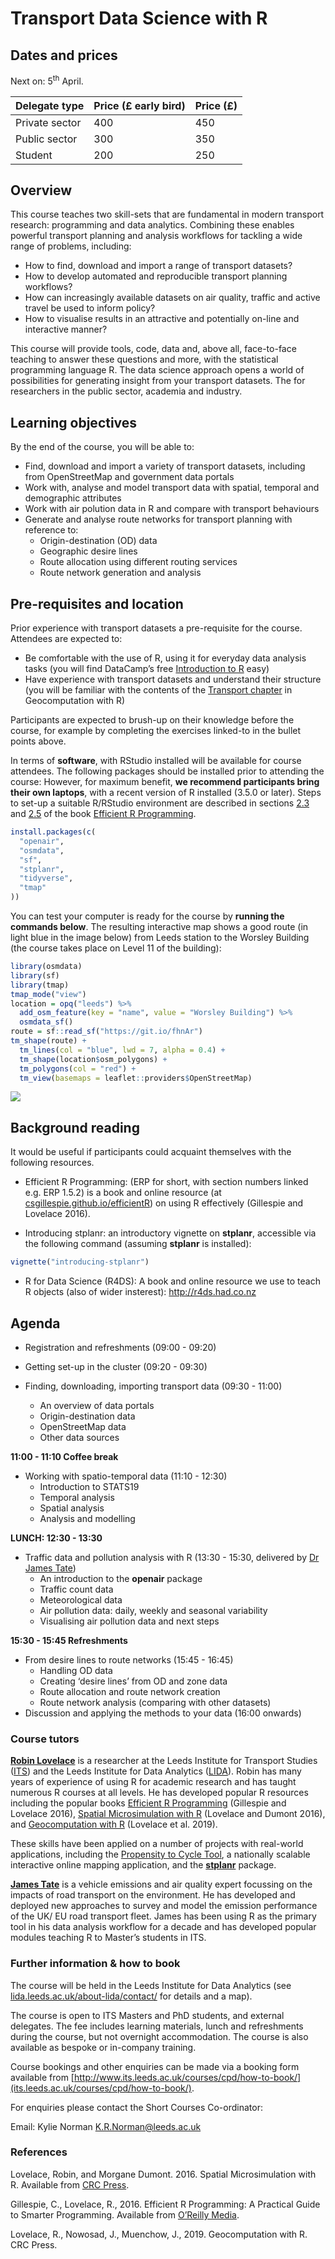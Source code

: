 
# Transport Data Science with R

## Dates and prices

Next on: 5<sup>th</sup> April.

| Delegate type  | Price (£ early bird) | Price (£) |
| -------------- | :------------------- | :-------- |
| Private sector | 400                  | 450       |
| Public sector  | 300                  | 350       |
| Student        | 200                  | 250       |

<!-- ![](../figures/costs1.png) -->

## Overview

This course teaches two skill-sets that are fundamental in modern
transport research: programming and data analytics. Combining these
enables powerful transport planning and analysis workflows for tackling
a wide range of problems, including:

  - How to find, download and import a range of transport datasets?
  - How to develop automated and reproducible transport planning
    workflows?
  - How can increasingly available datasets on air quality, traffic and
    active travel be used to inform policy?
  - How to visualise results in an attractive and potentially on-line
    and interactive manner?

This course will provide tools, code, data and, above all, face-to-face
teaching to answer these questions and more, with the statistical
programming language R. The data science approach opens a world of
possibilities for generating insight from your transport datasets. The
for researchers in the public sector, academia and industry.

## Learning objectives

By the end of the course, you will be able to:

  - Find, download and import a variety of transport datasets, including
    from OpenStreetMap and government data portals
  - Work with, analyse and model transport data with spatial, temporal
    and demographic attributes
  - Work with air polution data in R and compare with transport
    behaviours
  - Generate and analyse route networks for transport planning with
    reference to:
      - Origin-destination (OD) data
      - Geographic desire lines
      - Route allocation using different routing services
      - Route network generation and analysis

## Pre-requisites and location

Prior experience with transport datasets a pre-requisite for the course.
Attendees are expected to:

  - Be comfortable with the use of R, using it for everyday data
    analysis tasks (you will find DataCamp’s free [Introduction to
    R](https://www.datacamp.com/courses/free-introduction-to-r) easy)
  - Have experience with transport datasets and understand their
    structure (you will be familiar with the contents of the [Transport
    chapter](https://geocompr.robinlovelace.net/transport.html) in
    Geocomputation with R)

Participants are expected to brush-up on their knowledge before the
course, for example by completing the exercises linked-to in the bullet
points above.

In terms of **software**, with RStudio installed will be available for
course attendees. The following packages should be installed prior to
attending the course: However, for maximum benefit, **we recommend
participants bring their own laptops**, with a recent version of R
installed (3.5.0 or later). Steps to set-up a suitable R/RStudio
environment are described in sections
[2.3](https://csgillespie.github.io/efficientR/set-up.html#r-version)
and [2.5](https://csgillespie.github.io/efficientR/set-up.html#rstudio)
of the book [Efficient R
Programming](https://csgillespie.github.io/efficientR/set-up.html).

``` r
install.packages(c(
  "openair",
  "osmdata",
  "sf",
  "stplanr",
  "tidyverse",
  "tmap"
))
```

You can test your computer is ready for the course by **running the
commands below**. The resulting interactive map shows a good route (in
light blue in the image below) from Leeds station to the Worsley
Building (the course takes place on Level 11 of the building):

``` r
library(osmdata)
library(sf)
library(tmap)
tmap_mode("view")
location = opq("leeds") %>% 
  add_osm_feature(key = "name", value = "Worsley Building") %>% 
  osmdata_sf()
route = sf::read_sf("https://git.io/fhnAr")
tm_shape(route) +
  tm_lines(col = "blue", lwd = 7, alpha = 0.4) +
  tm_shape(location$osm_polygons) +
  tm_polygons(col = "red") +
  tm_view(basemaps = leaflet::providers$OpenStreetMap)
```

![](tds-oneday_files/figure-gfm/unnamed-chunk-2-1.png)<!-- -->

## Background reading

It would be useful if participants could acquaint themselves with the
following resources.

  - Efficient R Programming: (ERP for short, with section numbers linked
    e.g. ERP 1.5.2) is a book and online resource (at
    [csgillespie.github.io/efficientR](https://csgillespie.github.io/efficientR))
    on using R effectively (Gillespie and Lovelace 2016).

  - Introducing stplanr: an introductory vignette on **stplanr**,
    accessible via the following command (assuming **stplanr** is
    installed):

<!-- end list -->

``` r
vignette("introducing-stplanr")
```

  - R for Data Science (R4DS): A book and online resource we use to
    teach R objects (also of wider insterest): <http://r4ds.had.co.nz>

## Agenda

  - Registration and refreshments (09:00 - 09:20)

  - Getting set-up in the cluster (09:20 - 09:30)

  - Finding, downloading, importing transport data (09:30 - 11:00)
    
      - An overview of data portals
      - Origin-destination data
      - OpenStreetMap data
      - Other data sources

**11:00 - 11:10 Coffee break**

  - Working with spatio-temporal data (11:10 - 12:30)
      - Introduction to STATS19
      - Temporal analysis
      - Spatial analysis
      - Analysis and modelling

**LUNCH: 12:30 - 13:30**

  - Traffic data and pollution analysis with R (13:30 - 15:30, delivered
    by [Dr James Tate](http://www.its.leeds.ac.uk/people/j.tate))
      - An introduction to the **openair** package
      - Traffic count data
      - Meteorological data
      - Air pollution data: daily, weekly and seasonal variability
      - Visualising air pollution data and next steps

**15:30 - 15:45 Refreshments**

  - From desire lines to route networks (15:45 - 16:45)
      - Handling OD data
      - Creating ‘desire lines’ from OD and zone data
      - Route allocation and route network creation
      - Route network analysis (comparing with other datasets)
  - Discussion and applying the methods to your data (16:00 onwards)

### Course tutors

**[Robin Lovelace](http://robinlovelace.net/)** is a researcher at the
Leeds Institute for Transport Studies
([ITS](http://www.its.leeds.ac.uk/)) and the Leeds Institute for Data
Analytics ([LIDA](http://lida.leeds.ac.uk/about-lida/contact/)). Robin
has many years of experience of using R for academic research and has
taught numerous R courses at all levels. He has developed popular R
resources including the popular books [Efficient R
Programming](http://shop.oreilly.com/product/0636920047995.do)
(Gillespie and Lovelace 2016), [Spatial Microsimulation with
R](https://github.com/Robinlovelace/spatial-microsim-book) (Lovelace and
Dumont 2016), and [Geocomputation with
R](https://geocompr.robinlovelace.net/) (Lovelace et al. 2019).

These skills have been applied on a number of projects with real-world
applications, including the [Propensity to Cycle
Tool](http://www.pct.bike/), a nationally scalable interactive online
mapping application, and the
[**stplanr**](https://github.com/ropensci/stplanr) package.

**[James Tate](http://www.its.leeds.ac.uk/people/j.tate)** is a vehicle
emissions and air quality expert focussing on the impacts of road
transport on the environment. He has developed and deployed new
approaches to survey and model the emission performance of the UK/ EU
road transport fleet. James has been using R as the primary tool in his
data analysis workflow for a decade and has developed popular modules
teaching R to Master’s students in ITS.

### Further information & how to book

The course will be held in the Leeds Institute for Data Analytics (see
[lida.leeds.ac.uk/about-lida/contact/](http://lida.leeds.ac.uk/about-lida/contact/)
for details and a map).

The course is open to ITS Masters and PhD students, and external
delegates. The fee includes learning materials, lunch and refreshments
during the course, but not overnight accommodation. The course is also
available as bespoke or in-company training.

Course bookings and other enquiries can be made via a booking form
available from
[http://www.its.leeds.ac.uk/courses/cpd/how-to-book/](its.leeds.ac.uk/courses/cpd/how-to-book/).

For enquiries please contact the Short Courses Co-ordinator:

Email: Kylie Norman <K.R.Norman@leeds.ac.uk>

### References

Lovelace, Robin, and Morgane Dumont. 2016. Spatial Microsimulation with
R. Available from [CRC
Press](https://www.crcpress.com/Spatial-Microsimulation-with-R/Lovelace-Dumont/9781498711548).

Gillespie, C., Lovelace, R., 2016. Efficient R Programming: A Practical
Guide to Smarter Programming. Available from [O’Reilly
Media](http://shop.oreilly.com/product/0636920047995.do).

Lovelace, R., Nowosad, J., Muenchow, J., 2019. Geocomputation with R.
CRC
Press.

<!-- Background reading “A (very) short introduction to R”, Paul Torfs & Claudia Brauer -->

<!-- http://cran.r-project.org/doc/contrib/Torfs+Brauer-Short-R-Intro.pdf -->

<!-- ### Course home-page -->

<!-- For more information on the course, please see here: https://github.com/Robinlovelace/Creating-maps-in-R -->

